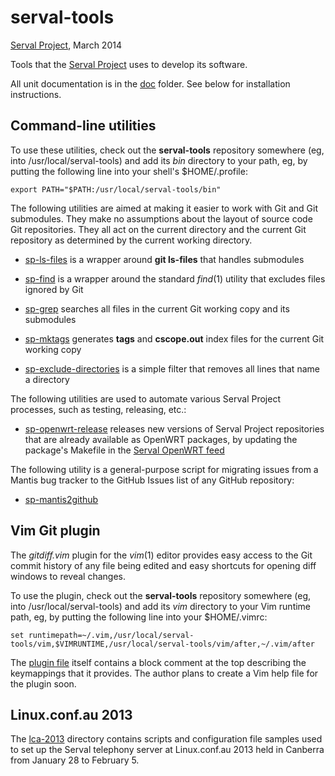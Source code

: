 serval-tools
============
[Serval Project][], March 2014

Tools that the [Serval Project][] uses to develop its software.

All unit documentation is in the [doc](doc/) folder.  See below for
installation instructions.

Command-line utilities
----------------------

To use these utilities, check out the **serval-tools** repository somewhere
(eg, into /usr/local/serval-tools) and add its *bin* directory to your path,
eg, by putting the following line into your shell's $HOME/.profile:

    export PATH="$PATH:/usr/local/serval-tools/bin"

The following utilities are aimed at making it easier to work with Git and Git
submodules.  They make no assumptions about the layout of source code Git
repositories.  They all act on the current directory and the current Git
repository as determined by the current working directory.

* [sp-ls-files](doc/sp-ls-files.md) is a wrapper around **git ls-files** that
  handles submodules

* [sp-find](doc/sp-find.md) is a wrapper around the standard *find*(1) utility
  that excludes files ignored by Git

* [sp-grep](doc/sp-grep.md) searches all files in the current Git working copy
  and its submodules

* [sp-mktags](doc/sp-mktags.md) generates **tags** and **cscope.out** index
  files for the current Git working copy

* [sp-exclude-directories](doc/sp-exclude-directories.md) is a simple filter
  that removes all lines that name a directory

The following utilities are used to automate various Serval Project processes,
such as testing, releasing, etc.:

* [sp-openwrt-release](doc/sp-openwrt-release.md) releases new versions of
  Serval Project repositories that are already available as OpenWRT packages,
  by updating the package's Makefile in the [Serval OpenWRT feed][]

The following utility is a general-purpose script for migrating issues from a
Mantis bug tracker to the GitHub Issues list of any GitHub repository:

* [sp-mantis2github](doc/sp-mantis2github.md)

Vim Git plugin
--------------

The *gitdiff.vim* plugin for the *vim*(1) editor provides easy access to
the Git commit history of any file being edited and easy shortcuts for opening
diff windows to reveal changes.

To use the plugin, check out the **serval-tools** repository somewhere (eg,
into /usr/local/serval-tools) and add its *vim* directory to your Vim runtime
path, eg, by putting the following line into your $HOME/.vimrc:

    set runtimepath=~/.vim,/usr/local/serval-tools/vim,$VIMRUNTIME,/usr/local/serval-tools/vim/after,~/.vim/after

The [plugin file](vim/plugin/gitdiff.vim) itself contains a block comment at
the top describing the keymappings that it provides.  The author plans to
create a Vim help file for the plugin soon.

Linux.conf.au 2013
------------------

The [lca-2013](./lca-2013) directory contains scripts and configuration file
samples used to set up the Serval telephony server at Linux.conf.au 2013 held
in Canberra from January 28 to February 5.


[Serval Project]: http://www.servalproject.org
[Serval OpenWRT feed]: https://github.com/servalproject/openwrt-packages
